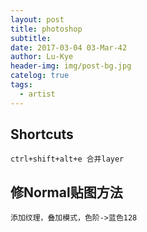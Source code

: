 ```yaml
---
layout: post
title: photoshop
subtitle: 
date: 2017-03-04 03-Mar-42
author: Lu-Kye
header-img: img/post-bg.jpg
catelog: true
tags: 
  - artist
---
```

## Shortcuts
    ctrl+shift+alt+e 合并layer

## 修Normal贴图方法
    添加纹理，叠加模式，色阶->蓝色128

